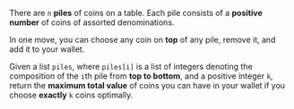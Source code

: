 There are `n` **piles** of coins on a table. Each pile consists of a **positive number** of coins of assorted denominations.

In one move, you can choose any coin on **top** of any pile, remove it, and add it to your wallet.

Given a list `piles`, where `piles[i]` is a list of integers denoting the composition of the `i`th pile from **top to bottom**, and a positive integer `k`, return the **maximum total value** of coins you can have in your wallet if you choose **exactly** `k` coins optimally.